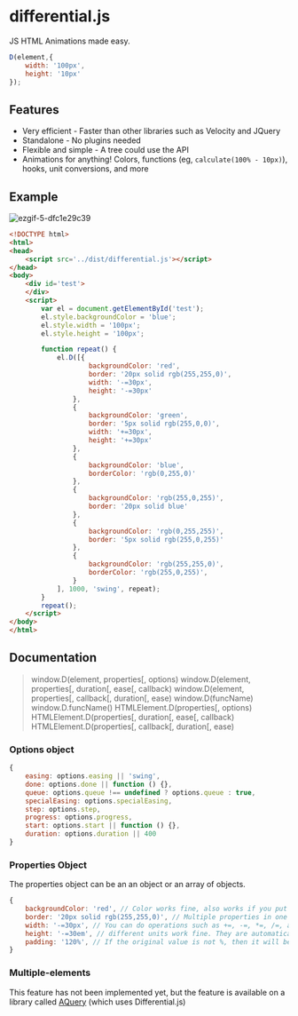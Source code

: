 # differential.js
JS HTML Animations made easy.

```js
D(element,{
    width: '100px',
    height: '10px'
});
```
## Features

* Very efficient - Faster than other libraries such as Velocity and JQuery
* Standalone - No plugins needed
* Flexible and simple - A tree could use the API
* Animations for anything! Colors, functions (eg, `calculate(100% - 10px)`), hooks, unit conversions, and more

## Example

![ezgif-5-dfc1e29c39](https://user-images.githubusercontent.com/13282284/33789353-e60ee6aa-dc45-11e7-9793-da7eb6e4cf8c.gif)


```html
<!DOCTYPE html>
<html>
<head>
    <script src='../dist/differential.js'></script>
</head>
<body>
    <div id='test'>
    </div>
    <script>
        var el = document.getElementById('test');
        el.style.backgroundColor = 'blue';
        el.style.width = '100px';
        el.style.height = '100px';

        function repeat() {
            el.D([{
                    backgroundColor: 'red',
                    border: '20px solid rgb(255,255,0)',
                    width: '-=30px',
                    height: '-=30px'
                },
                {
                    backgroundColor: 'green',
                    border: '5px solid rgb(255,0,0)',
                    width: '+=30px',
                    height: '+=30px'
                },
                {
                    backgroundColor: 'blue',
                    borderColor: 'rgb(0,255,0)'
                },
                {
                    backgroundColor: 'rgb(255,0,255)',
                    border: '20px solid blue'
                },
                {
                    backgroundColor: 'rgb(0,255,255)',
                    border: '5px solid rgb(255,0,255)'
                },
                {
                    backgroundColor: 'rgb(255,255,0)',
                    borderColor: 'rgb(255,0,255)',
                }
            ], 1000, 'swing', repeat);
        }
        repeat();
    </script>
</body>
</html>
```

## Documentation

> window.D(element, properties[, options)
> window.D(element, properties[, duration[, ease[, callback)
> window.D(element, properties[, callback[, duration[, ease)
> window.D(funcName)
> window.D.funcName()
> HTMLElement.D(properties[, options)
> HTMLElement.D(properties[, duration[, ease[, callback)
> HTMLElement.D(properties[, callback[, duration[, ease)

### Options object

```js
{
    easing: options.easing || 'swing',
    done: options.done || function () {},
    queue: options.queue !== undefined ? options.queue : true,
    specialEasing: options.specialEasing,
    step: options.step,
    progress: options.progress,
    start: options.start || function () {},
    duration: options.duration || 400
}
```

### Properties Object

The properties object can be an an object or an array of objects.

```js
{
    backgroundColor: 'red', // Color works fine, also works if you put #ff0000 or rgb(255,0,0)
    border: '20px solid rgb(255,255,0)', // Multiple properties in one line works fine
    width: '-=30px', // You can do operations such as +=, -=, *=, /=, and ^=
    height: '-=30em', // different units work fine. They are automatically converted.
    padding: '120%', // If the original value is not %, then it will be automatically relative, multiplying the original by %/100.
}
```

### Multiple-elements

This feature has not been implemented yet, but the feature is available on a library called [AQuery](https://github.com/ThreeLetters/AQuery) (which uses Differential.js)